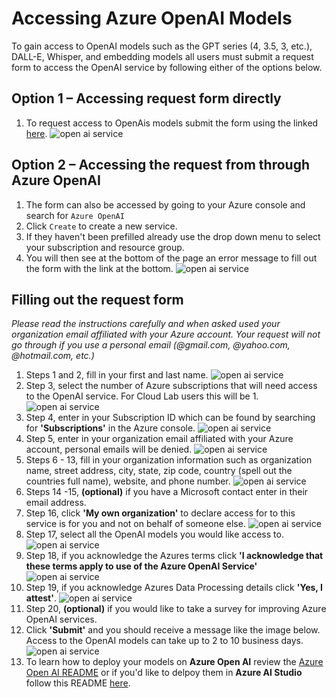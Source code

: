 # Accessing Azure OpenAI Models
To gain access to OpenAI models such as the GPT series (4, 3.5, 3, etc.), DALL-E, Whisper, and embedding models all users must submit a request form to access the OpenAI service by following either of the options below.

## Option 1 – Accessing request form directly <a name="managed"></a>
1. To request access to OpenAis models submit the form using the linked [here](https://customervoice.microsoft.com/Pages/ResponsePage.aspx?id=v4j5cvGGr0GRqy180BHbR7en2Ais5pxKtso_Pz4b1_xUNTZBNzRKNlVQSFhZMU9aV09EVzYxWFdORCQlQCN0PWcu).
   ![open ai service](/docs/images/OAI_model_access_0.png)
## Option 2 – Accessing the request from through Azure OpenAI <a name="managed"></a>
1. The form can also be accessed by going to your Azure console and search for `Azure OpenAI`
2. Click `Create` to create a new service.
3. If they haven't been prefilled already use the drop down menu to select your subscription and resource group.
4. You will then see at the bottom of the page an error message to fill out the form with the link at the bottom.
   ![open ai service](/docs/images/OAI_model_access_1.png)

## Filling out the request form <a name="managed"></a>

*Please read the instructions carefully and when asked used your organization email affiliated with your Azure account. Your request will not go through if you use a personal email (@gmail.com, @yahoo.com, @hotmail.com, etc.)*
1. Steps 1 and 2, fill in your first and last name.
   ![open ai service](/docs/images/OAI_model_access_2.png)
2. Step 3, select the number of Azure subscriptions that will need access to the OpenAI service. For Cloud Lab users this will be 1.
   ![open ai service](/docs/images/OAI_model_access_3.png)
3. Step 4, enter in your Subscription ID which can be found by searching for **'Subscriptions'** in the Azure console.
   ![open ai service](/docs/images/OAI_model_access_4.png)
4. Step 5, enter in your organization email affiliated with your Azure account, personal emails will be denied.
   ![open ai service](/docs/images/OAI_model_access_5.png)
5. Steps 6 - 13, fill in your organization information such as organization name, street address, city, state, zip code, country (spell out the countries full name), website, and phone number.
    ![open ai service](/docs/images/OAI_model_access_6.png)
6. Steps 14 -15, **(optional)** if you have a Microsoft contact enter in their email address.   
7. Step 16, click **'My own organization'** to declare access for to this service is for you and not on behalf of someone else.
    ![open ai service](/docs/images/OAI_model_access_7.png)
8. Step 17, select all the OpenAI models you would like access to.
    ![open ai service](/docs/images/OAI_model_access_8.png)
9. Step 18, if you acknowledge the Azures terms click **'I acknowledge that these terms apply to use of the Azure OpenAI Service'**
    ![open ai service](/docs/images/OAI_model_access_9.png)
10. Step 19, if you acknowledge Azures Data Processing details click **'Yes, I attest'**.
    ![open ai service](/docs/images/OAI_model_access_10.png)
11. Step 20, **(optional)** if you would like to take a survey for improving Azure OpenAI services.
12. Click **'Submit'** and you should receive a message like the image below. Access to the OpenAI models can take up to 2 to 10 business days.
    ![open ai service](/docs/images/OAI_model_access_11.png)
13. To learn how to deploy your models on **Azure Open AI** review the [Azure Open AI README](/notebooks/GenAI/Azure_Open_AI_README.md) or if you'd like to delpoy them in **Azure AI Studio** follow this README [here](/notebooks/GenAI/Azure_AI_Studio_README.md).













